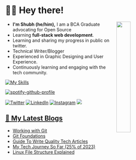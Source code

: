 <!-- This is Header -->
<h1>🙋‍♂️ Hey there! </h1>

<img width="30%" align='right' src="https://i.giphy.com/media/10IEUy0f5V3WLu/giphy.webp">

<!-- Introduction -->
- <b> I'm Shubh (he/him),</b> I am a BCA Graduate advocating for Open Source
- Learning <b>full-stack web development</b>. 
- Learning and sharing my progress in public on twitter.</a>
- Technical Writer/Blogger
- Experienced in Graphic Designing and User Experience.
- Continuously learning and engaging with the tech community.

<!-- My Skills -->
[![My Skills](https://skillicons.dev/icons?i=html,css,tailwind,github,java,js,bash,git,githubactions,figma,linux,netlify,vim,vscode,xd&perline=8)](https://skillicons.dev)

[![spotify-github-profile](https://spotify-github-profile.vercel.app/api/view?uid=bmvlrpn2vyu4gti4e6lkwrfu9&cover_image=true&theme=novatorem&show_offline=false&background_color=2e2e2e&interchange=true&bar_color=7e39fe&bar_color_cover=true)](https://github.com/kittinan/spotify-github-profile)

<!-- Socials stats -->
[![Twitter](https://img.shields.io/badge/Twitter-%231DA1F2.svg?logo=Twitter&logoColor=white)](https://twitter.com/shubhstwt)  [![LinkedIn](https://img.shields.io/badge/LinkedIn-%230077B5.svg?logo=linkedin&logoColor=white)](https://linkedin.com/in/shubhsharma19) 
[![Instagram](https://img.shields.io/badge/Instagram-%23E4405F.svg?logo=Instagram&logoColor=white)](https://instagram.com/code.shubh)
<a href="https://ko-fi.com/shubhsharma19"><img src="https://img.shields.io/badge/buy%20me%20a-coffee-orange?style=flat&logo=ko-fi">

  
<!-- My blogs -->
## 📕 My Latest Blogs
<!-- BLOG-POST-LIST:START -->
- [Working with Git](https://shubhsharma19.hashnode.dev/working-with-git)
- [Git Foundations](https://shubhsharma19.hashnode.dev/git-foundations)
- [Guide To Write Quality Tech Articles](https://shubhsharma19.hashnode.dev/guide-to-write-quality-tech-articles)
- [My Tech Journey So Far &lpar;25% of 2023&rpar;](https://shubhsharma19.hashnode.dev/my-tech-journey-so-far)
- [Linux File Structure Explained](https://shubhsharma19.hashnode.dev/linux-file-structure-explained)
<!-- BLOG-POST-LIST:END -->

